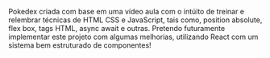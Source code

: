 Pokedex criada com base em uma vídeo aula
com o intúito de treinar e relembrar técnicas
de HTML CSS e JavaScript, tais como, position absolute,
flex box, tags HTML, async await e outras. Pretendo futuramente
implementar este projeto com algumas melhorias, utilizando React
com um sistema bem estruturado de componentes!